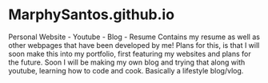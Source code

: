 # MarphySantos.github.io
Personal Website - Youtube - Blog - Resume
Contains my resume as well as other webpages that have been developed by me!
Plans for this, is that I will soon make this into my portfolio, first featuring my websites and plans for the future.
Soon I will be making my own blog and trying that along with youtube, learning how to code and cook. 
Basically a lifestyle blog/vlog.
